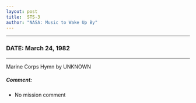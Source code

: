 ```yaml
---
layout: post
title:  STS-3
author: "NASA: Music to Wake Up By"
---
```


----
### DATE: March 24, 1982
----
Marine Corps Hymn by UNKNOWN

##### Comment:
* No mission comment
